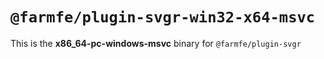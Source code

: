 # `@farmfe/plugin-svgr-win32-x64-msvc`

This is the **x86_64-pc-windows-msvc** binary for `@farmfe/plugin-svgr`
